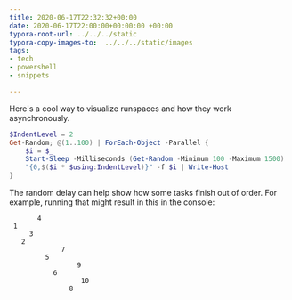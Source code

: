 ```yaml
---
title: 2020-06-17T22:32:32+00:00
date: 2020-06-17T22:00:00+00:00:00 +00:00
typora-root-url: ../../../static
typora-copy-images-to:  ../../../static/images
tags:
- tech
- powershell
- snippets

---
```

Here's a cool way to visualize runspaces and how they work asynchronously.

```powershell
$IndentLevel = 2
Get-Random; @(1..100) | ForEach-Object -Parallel {
    $i = $_
    Start-Sleep -Milliseconds (Get-Random -Minimum 100 -Maximum 1500)
    "{0,$($i * $using:IndentLevel)}" -f $i | Write-Host
}
```

The random delay can help show how some tasks finish out of order.
For example, running that might result in this in the console:

```text
       4
 1
     3
   2
             7
         5
                 9
           6
                  10
               8
```
